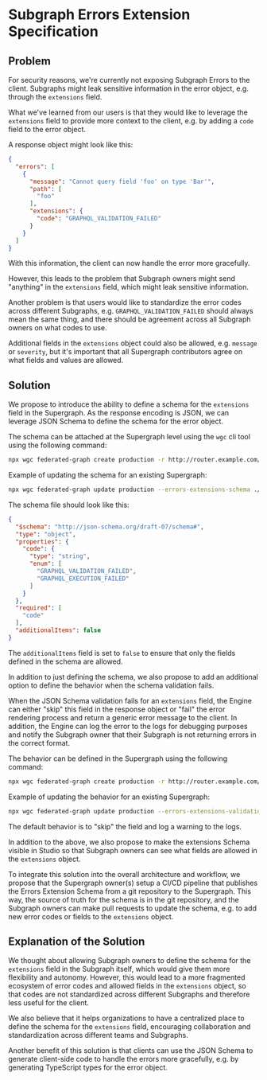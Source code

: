 # Subgraph Errors Extension Specification

## Problem

For security reasons, we're currently not exposing Subgraph Errors to the client.
Subgraphs might leak sensitive information in the error object, e.g. through the `extensions` field.

What we've learned from our users is that they would like to leverage the `extensions` field to provide more context to the client,
e.g. by adding a `code` field to the error object.

A response object might look like this:

```json
{
  "errors": [
    {
      "message": "Cannot query field 'foo' on type 'Bar'",
      "path": [
        "foo"
      ],
      "extensions": {
        "code": "GRAPHQL_VALIDATION_FAILED"
      }
    }
  ]
}
```

With this information, the client can now handle the error more gracefully.

However, this leads to the problem that Subgraph owners might send "anything" in the `extensions` field,
which might leak sensitive information.

Another problem is that users would like to standardize the error codes across different Subgraphs,
e.g. `GRAPHQL_VALIDATION_FAILED` should always mean the same thing,
and there should be agreement across all Subgraph owners on what codes to use.

Additional fields in the `extensions` object could also be allowed, e.g. `message` or `severity`,
but it's important that all Supergraph contributors agree on what fields and values are allowed.

## Solution

We propose to introduce the ability to define a schema for the `extensions` field in the Supergraph.
As the response encoding is JSON, we can leverage JSON Schema to define the schema for the error object.

The schema can be attached at the Supergraph level using the `wgc` cli tool using the following command:

```bash
npx wgc federated-graph create production -r http://router.example.com/graphql --label-matcher team=A department=backend --errors-extensions-schema ./errors-extensions-schema.json
```

Example of updating the schema for an existing Supergraph:

```bash
npx wgc federated-graph update production --errors-extensions-schema ./errors-extensions-schema.json
```

The schema file should look like this:

```json
{
  "$schema": "http://json-schema.org/draft-07/schema#",
  "type": "object",
  "properties": {
    "code": {
      "type": "string",
      "enum": [
        "GRAPHQL_VALIDATION_FAILED",
        "GRAPHQL_EXECUTION_FAILED"
      ]
    }
  },
  "required": [
    "code"
  ],
  "additionalItems": false
}
```

The `additionalItems` field is set to `false` to ensure that only the fields defined in the schema are allowed.

In addition to just defining the schema,
we also propose to add an additional option to define the behavior when the schema validation fails.

When the JSON Schema validation fails for an `extensions` field,
the Engine can either "skip" this field in the response object or "fail" the error rendering process and return a generic error message to the client.
In addition, the Engine can log the error to the logs for debugging purposes and notify the Subgraph owner that their Subgraph is not returning errors in the correct format.

The behavior can be defined in the Supergraph using the following command:

```bash
npx wgc federated-graph create production -r http://router.example.com/graphql --label-matcher team=A department=backend --errors-extensions-schema ./errors-extensions-schema.json --errors-extensions-validation-behavior skip
```

Example of updating the behavior for an existing Supergraph:

```bash
npx wgc federated-graph update production --errors-extensions-validation-behavior skip
```

The default behavior is to "skip" the field and log a warning to the logs.

In addition to the above,
we also propose to make the extensions Schema visible in Studio so that Subgraph owners can see what fields are allowed in the `extensions` object.

To integrate this solution into the overall architecture and workflow,
we propose that the Supergraph owner(s) setup a CI/CD pipeline that publishes the Errors Extension Schema from a git repository to the Supergraph.
This way, the source of truth for the schema is in the git repository,
and the Subgraph owners can make pull requests to update the schema,
e.g. to add new error codes or fields to the `extensions` object.

## Explanation of the Solution

We thought about allowing Subgraph owners to define the schema for the `extensions` field in the Subgraph itself,
which would give them more flexibility and autonomy.
However, this would lead to a more fragmented ecosystem of error codes and allowed fields in the `extensions` object,
so that codes are not standardized across different Subgraphs and therefore less useful for the client.

We also believe that it helps organizations to have a centralized place to define the schema for the `extensions` field,
encouraging collaboration and standardization across different teams and Subgraphs.

Another benefit of this solution is that clients can use the JSON Schema to generate client-side code to handle the errors more gracefully,
e.g. by generating TypeScript types for the error object.